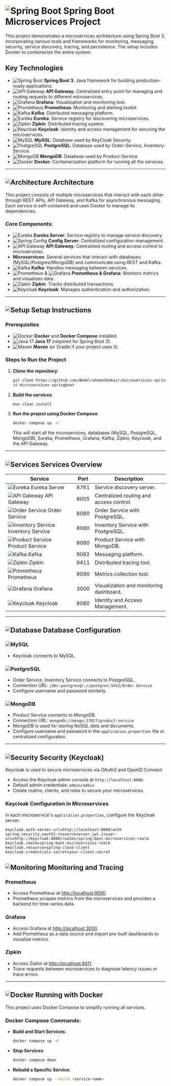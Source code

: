 # ![Spring Boot](https://img.shields.io/badge/Spring%20Boot-Microservices-brightgreen?logo=springboot) Spring Boot Microservices Project

This project demonstrates a microservices architecture using Spring Boot 3, incorporating various tools and frameworks for monitoring, messaging, security, service discovery, tracing, and persistence. The setup includes Docker to containerize the entire system.

## Key Technologies

- ![Spring Boot](https://img.shields.io/badge/Spring%20Boot-3-green?logo=springboot) **Spring Boot 3**: Java framework for building production-ready applications.
- ![API Gateway](https://img.shields.io/badge/API%20Gateway-Routing-0088CC?logo=apigateway) **API Gateway**: Centralized entry point for managing and routing requests to different microservices.
- ![Grafana](https://img.shields.io/badge/Grafana-Monitoring-orange?logo=grafana) **Grafana**: Visualization and monitoring tool.
- ![Prometheus](https://img.shields.io/badge/Prometheus-Metrics-orange?logo=prometheus) **Prometheus**: Monitoring and alerting toolkit.
- ![Kafka](https://img.shields.io/badge/Apache%20Kafka-Messaging-000?logo=apachekafka) **Kafka**: Distributed messaging platform.
- ![Eureka](https://img.shields.io/badge/Eureka-Discovery%20Service-9cf?logo=spring) **Eureka**: Service registry for discovering microservices.
- ![Zipkin](https://img.shields.io/badge/Zipkin-Tracing-blue?logo=apache) **Zipkin**: Distributed tracing system.
- ![Keycloak](https://img.shields.io/badge/Keycloak-Identity%20%26%20Access-blue?logo=keycloak) **Keycloak**: Identity and access management for securing the microservices.
- ![MySQL](https://img.shields.io/badge/MySQL-Database-blue?logo=mysql) **MySQL**: Database used by KeyCloak Security.
- ![PostgreSQL](https://img.shields.io/badge/PostgreSQL-Database-4169E1?logo=postgresql) **PostgreSQL**: Database used by Order-Service, Inventory-Service.
- ![MongoDB](https://img.shields.io/badge/MongoDB-NoSQL%20Database-green?logo=mongodb) **MongoDB**: Database used by Product-Service.
- ![Docker](https://img.shields.io/badge/Docker-Containerization-blue?logo=docker) **Docker**: Containerization platform for running all the services.

---

## ![Architecture](https://img.shields.io/badge/Architecture-Overview-blue?logo=architecture) Architecture

This project consists of multiple microservices that interact with each other through REST APIs, API Gateway, and Kafka for asynchronous messaging. Each service is self-contained and uses Docker to manage its dependencies.

### Core Components:
- ![Eureka](https://img.shields.io/badge/Eureka-Discovery%20Service-9cf?logo=spring) **Eureka Server**: Service registry to manage service discovery.
- ![Spring Config](https://img.shields.io/badge/Spring%20Config-Configuration-6DB33F?logo=spring) **Config Server**: Centralized configuration management.
- ![API Gateway](https://img.shields.io/badge/API%20Gateway-Routing-0088CC?logo=apigateway) **API Gateway**: Centralized routing and access control to microservices.
- **Microservices**: Several services that interact with databases (MySQL/Postgres/MongoDB) and communicate using REST and Kafka.
- ![Kafka](https://img.shields.io/badge/Apache%20Kafka-Messaging-000?logo=apachekafka) **Kafka**: Handles messaging between services.
- ![Prometheus](https://img.shields.io/badge/Prometheus-Metrics-orange?logo=prometheus) & ![Grafana](https://img.shields.io/badge/Grafana-Monitoring-orange?logo=grafana) **Prometheus & Grafana**: Monitors metrics and visualizes data.
- ![Zipkin](https://img.shields.io/badge/Zipkin-Tracing-blue?logo=apache) **Zipkin**: Tracks distributed transactions.
- ![Keycloak](https://img.shields.io/badge/Keycloak-Identity%20%26%20Access-blue?logo=keycloak) **Keycloak**: Manages authentication and authorization.

---

## ![Setup](https://img.shields.io/badge/Setup-Instructions-yellow?logo=gear) Setup Instructions

### Prerequisites

- ![Docker](https://img.shields.io/badge/Docker-Containerization-blue?logo=docker) **Docker** and **Docker Compose** installed.
- ![Java 17](https://img.shields.io/badge/Java-17-orange?logo=java) **Java 17** (required for Spring Boot 3).
- ![Maven](https://img.shields.io/badge/Maven-Build%20Tool-C71A36?logo=apachemaven) **Maven** (or Gradle if your project uses it).

### Steps to Run the Project

1. **Clone the repository**:
    ```bash
    git clone https://github.com/AbdelrahmanShokair/microservices-springboot.git
    cd microservices-springboot
    ```

2. **Build the services**:
    ```bash
    mvn clean install
    ```

3. **Run the project using Docker Compose**:
    ```bash
    docker compose up -d
    ```

    This will start all the microservices, databases (MySQL, PostgreSQL, MongoDB), Eureka, Prometheus, Grafana, Kafka, Zipkin, Keycloak, and the API Gateway.

---

## ![Services](https://img.shields.io/badge/Services-Overview-lightgreen?logo=serverfault) Services Overview

| Service         | Port  | Description                             |
|-----------------|-------|-----------------------------------------|
| ![Eureka](https://img.shields.io/badge/Eureka-Discovery%20Service-9cf?logo=spring) Eureka Server   | 8761  | Service discovery server.               |
| ![API Gateway](https://img.shields.io/badge/API%20Gateway-Routing-0088CC?logo=apigateway) API Gateway   | 8005  | Centralized routing and access control. |
| ![Order Service](https://img.shields.io/badge/Order-Service-blue) Order Service  | 8080  | Order Service with PostgreSQL.        |
| ![Inventory Service](https://img.shields.io/badge/Inventory-Service-blue) Inventory Service  | 8080  | Inventory Service with PostgreSQL.   |
| ![Product Service](https://img.shields.io/badge/Product-Service-blue) Product Service  | 8080  | Product Service with MongoDB.      |
| ![Kafka](https://img.shields.io/badge/Apache%20Kafka-Messaging-000?logo=apachekafka) Kafka           | 9092  | Messaging platform.                     |
| ![Zipkin](https://img.shields.io/badge/Zipkin-Tracing-blue?logo=apache) Zipkin          | 9411  | Distributed tracing tool.               |
| ![Prometheus](https://img.shields.io/badge/Prometheus-Metrics-orange?logo=prometheus) Prometheus      | 9090  | Metrics collection tool.                |
| ![Grafana](https://img.shields.io/badge/Grafana-Monitoring-orange?logo=grafana) Grafana         | 3000  | Visualization and monitoring dashboard. |
| ![Keycloak](https://img.shields.io/badge/Keycloak-Identity%20%26%20Access-blue?logo=keycloak) Keycloak        | 8080  | Identity and Access Management.         |

---

## ![Database](https://img.shields.io/badge/Database-Configuration-yellowgreen?logo=database) Database Configuration

### ![MySQL](https://img.shields.io/badge/MySQL-Database-blue?logo=mysql)
- Keycloak connects to MySQL.

### ![PostgreSQL](https://img.shields.io/badge/PostgreSQL-Database-4169E1?logo=postgresql)
- Order Service, Inventory Service connects to PostgreSQL.
- Connection URL: `jdbc:postgresql://postgres:5432/Order Service`
- Configure username and password similarly.

### ![MongoDB](https://img.shields.io/badge/MongoDB-NoSQL%20Database-green?logo=mongodb)
- Product Service connects to MongoDB.
- Connection URL: `mongodb://mongo:27017/product-service`
- MongoDB is used for storing NoSQL data and documents.
- Configure username and password in the `application.properties` file or centralized configuration.

---

## ![Security](https://img.shields.io/badge/Security-Keycloak-blue?logo=keycloak) Security (Keycloak)

Keycloak is used to secure microservices via OAuth2 and OpenID Connect. 

- Access the Keycloak admin console at `http://localhost:8080`.
- Default admin credentials: `admin/admin`.
- Create realms, clients, and roles to secure your microservices.

### Keycloak Configuration in Microservices

In each microservice's `application.properties`, configure the Keycloak server:
```properties
keycloak.auth-server-url=http://localhost:8080/auth
spring.security.oauth2.resourceserver.jwt.issuer-uri=http://keycloak:8080/realms/spring-boot-microservices-realm
keycloak.realm=spring-boot-microservices-realm
keycloak.resource=spring-cloud-client
keycloak.credentials.secret=your-client-secret
```
## ![Monitoring](https://img.shields.io/badge/Monitoring-and%20Tracing-lightblue?logo=monitoring) Monitoring and Tracing

### Prometheus
- Access Prometheus at [http://localhost:9090](http://localhost:9090).
- Prometheus scrapes metrics from the microservices and provides a backend for time-series data.

### Grafana
- Access Grafana at [http://localhost:3000](http://localhost:3000).
- Add Prometheus as a data source and import pre-built dashboards to visualize metrics.

### Zipkin
- Access Zipkin at [http://localhost:9411](http://localhost:9411).
- Trace requests between microservices to diagnose latency issues or trace errors.

---

## ![Docker](https://img.shields.io/badge/Docker-Running%20with%20Docker-lightcoral) Running with Docker

This project uses Docker Compose to simplify running all services.

### Docker Compose Commands:

- **Build and Start Services**:
    ```bash
    docker compose up -d
    ```

- **Stop Services**:
    ```bash
    docker compose down
    ```

- **Rebuild a Specific Service**:
    ```bash
    docker compose up --build <service-name>
    ```

